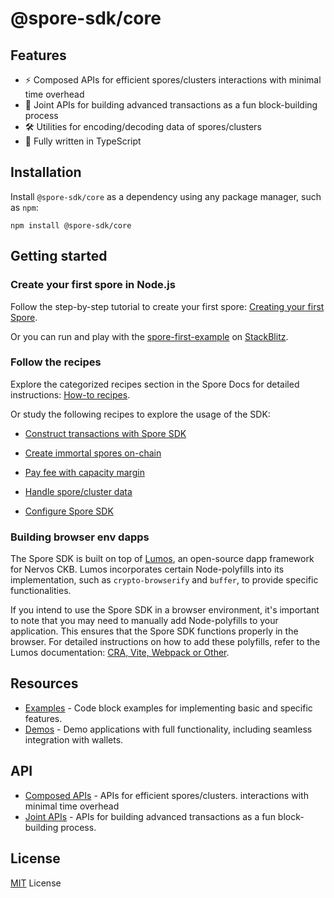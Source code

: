 # @spore-sdk/core

## Features

- ⚡ Composed APIs for efficient spores/clusters interactions with minimal time overhead
- 🧩 Joint APIs for building advanced transactions as a fun block-building process
- 🛠️ Utilities for encoding/decoding data of spores/clusters
- 🎹 Fully written in TypeScript

## Installation

Install `@spore-sdk/core` as a dependency using any package manager, such as `npm`:

```shell
npm install @spore-sdk/core
```

## Getting started

### Create your first spore in Node.js

Follow the step-by-step tutorial to create your first spore: [Creating your first Spore](https://docs.spore.pro/tutorials/create-first-spore).

Or you can run and play with the [spore-first-example](https://github.com/sporeprotocol/spore-first-example) on [StackBlitz](https://stackblitz.com/github/sporeprotocol/spore-first-example?file=src%2Findex.ts&view=editor).

### Follow the recipes

Explore the categorized recipes section in the Spore Docs for detailed instructions: [How-to recipes](https://docs.spore.pro/category/how-to).

Or study the following recipes to explore the usage of the SDK:

- [Construct transactions with Spore SDK](../../docs/recipes/construct-transaction.md)

- [Create immortal spores on-chain](../../docs/recipes/create-immortal-spore.md)

- [Pay fee with capacity margin](../../docs/recipes/capacity-margin.md)

- [Handle spore/cluster data](../../docs/recipes/handle-cell-data.md)

- [Configure Spore SDK](../../docs/recipes/configure-spore-config.md)

### Building browser env dapps

The Spore SDK is built on top of [Lumos](https://github.com/ckb-js/lumos), an open-source dapp framework for Nervos CKB. Lumos incorporates certain Node-polyfills into its implementation, such as `crypto-browserify` and `buffer`, to provide specific functionalities.

If you intend to use the Spore SDK in a browser environment, it's important to note that you may need to manually add Node-polyfills to your application. This ensures that the Spore SDK functions properly in the browser. For detailed instructions on how to add these polyfills, refer to the Lumos documentation: [CRA, Vite, Webpack or Other](https://lumos-website.vercel.app/recipes/cra-vite-webpack-or-other).

## Resources

- [Examples](../../docs/resources/examples.md) - Code block examples for implementing basic and specific features.
- [Demos](../../docs/resources/demos.md) - Demo applications with full functionality, including seamless integration with wallets.

## API

- [Composed APIs](../../docs/core/composed-apis.md) - APIs for efficient spores/clusters. interactions with minimal time overhead
- [Joint APIs](../../docs/core/joint-apis.md) - APIs for building advanced transactions as a fun block-building process.

## License

[MIT](../../LICENSE) License
